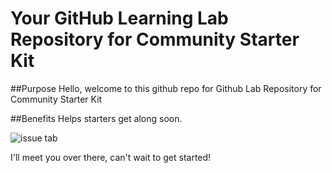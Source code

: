 # Your GitHub Learning Lab Repository for Community Starter Kit

##Purpose
Hello, welcome to this github repo for Github Lab Repository for Community Starter Kit

##Benefits
Helps starters get along soon.

![issue tab](https://lab.github.com/public/images/issue_tab.png)

I'll meet you over there, can't wait to get started!

